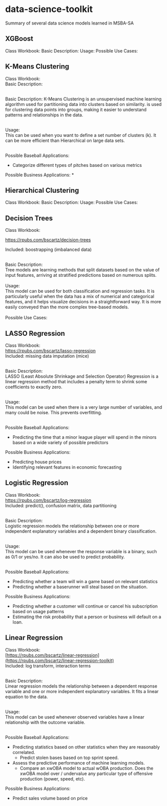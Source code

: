 # data-science-toolkit
Summary of several data science models learned in MSBA-SA

## XGBoost
Class Workbook:
Basic Description: 
Usage:
Possible Use Cases:

## K-Means Clustering
Class Workbook: <br/>
Basic Description: <br/><br/>

Basic Description: K-Means Clustering is an unsupervised machine learning algorithm used for partitioning data into clusters based on similarity. is used for clustering data points into groups, making it easier to understand patterns and relationships in the data. <br/><br/>


Usage: <br/>
This can be used when you want to define a set number of clusters (k). It can be more efficient than Hierarchical on large data sets.<br/><br/>


Possible Baseball Applications:
* Categorize different types of pitches based on various metrics


Possible Business Applications: 
* 

## Hierarchical Clustering
Class Workbook:
Basic Description: 
Usage:
Possible Use Cases:

## Decision Trees
Class Workbook:<br/>

https://rpubs.com/bscartz/decision-trees<br/>

Included: boostrapping (imbalanced data)<br/><br/>


Basic Description: <br/>
Tree models are learning methods that split datasets based on the value of input features, arriving at stratified predictions based on numerous splits.
<br/><br/>
Usage: <br/>
This model can be used for both classification and regression tasks. It is particularly useful when the data has a mix of numerical and categorical features, and it helps visualize decisions in a straightforward way. It is more easily conveyed than the more complex tree-based models.
<br/><br/>
Possible Use Cases:

## LASSO Regression
Class Workbook: <br/>
https://rpubs.com/bscartz/lasso-regression<br/>
Included: missing data imputation (mice) <br/><br/>

Basic Description: <br/>
LASSO (Least Absolute Shrinkage and Selection Operator) Regression is a linear regression method that includes a penalty term to shrink some coefficients to exactly zero. <br/><br/>


Usage: <br/>
This model can be used when there is a very large number of variables, and many could be noise. This prevents overfitting. <br/><br/>


Possible Baseball Applications: 
* Predicting the time that a minor league player will spend in the minors based on a wide variety of possible predictors


Possible Business Applications: 
* Predicting house prices
* Identifying relevant features in economic forecasting

## Logistic Regression
Class Workbook:<br/>
https://rpubs.com/bscartz/log-regression<br/>
Included: predict(), confusion matrix, data partitioning <br/><br/>

Basic Description: <br/>
Logistic regression models the relationship between one or more independent explanatory variables and a dependent binary classification. <br/><br/>


Usage: <br/>
This model can be used whenever the response variable is a binary, such as 0/1 or yes/no. It can also be used to predict probability. <br/><br/>


Possible Baseball Applications:
* Predicting whether a team will win a game based on relevant statistics
* Predicting whether a baserunner will steal based on the situation.


Possible Business Applications:
* Predicting whether a customer will continue or cancel his subscription based on usage patterns
* Estimating the risk probability that a person or business will default on a loan.

## Linear Regression

Class Workbook: <br/>
[https://rpubs.com/bscartz/linear-regression](https://rpubs.com/bscartz/linear-regression-toolkit) <br/>
Included: log transform, interaction terms <br/><br/>


Basic Description: <br/>
Linear regression models the relationship between a dependent response variable and one or more independent explanatory variables. It fits a linear equation to the data. <br/><br/>


Usage: <br/>
This model can be used whenever observed variables have a linear relationship with the outcome variable. <br/><br/>


Possible Baseball Applications: 
* Predicting statistics based on other statistics when they are reasonably correlated.
  * Predict stolen bases based on top sprint speed.
* Assess the predictive performance of machine learning models.
  * Compare an xwOBA model to actual wOBA production. Does the xwOBA model over / undervalue any particular type of offensive production (power, speed, etc).


Possible Business Applications:
* Predict sales volume based on price









